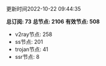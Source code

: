 更新时间2022-10-22 09:44:35

**总订阅: 73**
**总节点: 2106**
**有效节点: 508**
- v2ray节点: 258
- ss节点: 201
- trojan节点: 41
- ssr节点: 8
